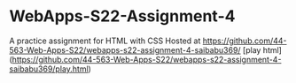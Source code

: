 # WebApps-S22-Assignment-4
A practice assignment for HTML with CSS
Hosted at https://github.com/44-563-Web-Apps-S22/webapps-s22-assignment-4-saibabu369/
[play html] (https://github.com/44-563-Web-Apps-S22/webapps-s22-assignment-4-saibabu369/play.html)
